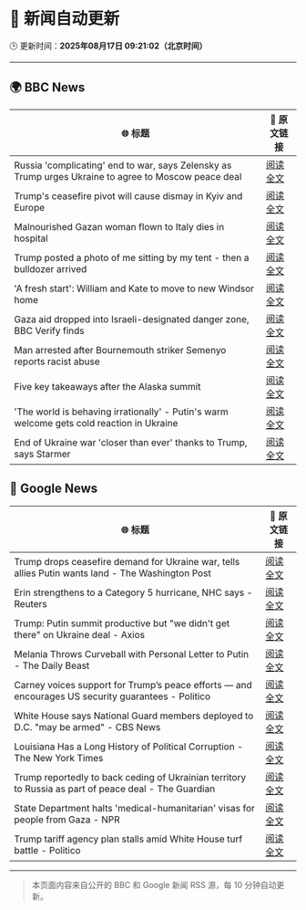 # 🧠 新闻自动更新

🕒 更新时间：**2025年08月17日 09:21:02（北京时间）**

---

## 🌍 BBC News

| 🌐 标题 | 🔗 原文链接 |
|--------|-------------|
| Russia 'complicating' end to war, says Zelensky as Trump urges Ukraine to agree to Moscow peace deal | [阅读全文](https://www.bbc.com/news/articles/c04rv2p3936o?at_medium=RSS&at_campaign=rss) |
| Trump's ceasefire pivot will cause dismay in Kyiv and Europe | [阅读全文](https://www.bbc.com/news/articles/clyvd2jpy1no?at_medium=RSS&at_campaign=rss) |
| Malnourished Gazan woman flown to Italy dies in hospital | [阅读全文](https://www.bbc.com/news/articles/ce87n455dvxo?at_medium=RSS&at_campaign=rss) |
| Trump posted a photo of me sitting by my tent - then a bulldozer arrived | [阅读全文](https://www.bbc.com/news/articles/cx2x39d2jxvo?at_medium=RSS&at_campaign=rss) |
| 'A fresh start': William and Kate to move to new Windsor home | [阅读全文](https://www.bbc.com/news/articles/cpwyk1v0p8yo?at_medium=RSS&at_campaign=rss) |
| Gaza aid dropped into Israeli-designated danger zone, BBC Verify finds | [阅读全文](https://www.bbc.com/news/videos/cn851l607djo?at_medium=RSS&at_campaign=rss) |
| Man arrested after Bournemouth striker Semenyo reports racist abuse | [阅读全文](https://www.bbc.com/news/articles/cm218l7jm5xo?at_medium=RSS&at_campaign=rss) |
| Five key takeaways after the Alaska summit | [阅读全文](https://www.bbc.com/news/articles/c4gj9er0x0zo?at_medium=RSS&at_campaign=rss) |
| 'The world is behaving irrationally' - Putin's warm welcome gets cold reaction in Ukraine | [阅读全文](https://www.bbc.com/news/articles/ckg4mj4011lo?at_medium=RSS&at_campaign=rss) |
| End of Ukraine war 'closer than ever' thanks to Trump, says Starmer | [阅读全文](https://www.bbc.com/news/articles/c78mve9209ro?at_medium=RSS&at_campaign=rss) |

## 📰 Google News

| 🌐 标题 | 🔗 原文链接 |
|--------|-------------|
| Trump drops ceasefire demand for Ukraine war, tells allies Putin wants land - The Washington Post | [阅读全文](https://news.google.com/rss/articles/CBMikwFBVV95cUxNR2pjR0Q2QTNNMGNFX056N2VZYlBGTXZSNFNiSGo5THQtWkpsVThwMXpienhKRVVpVkZORW5YeXRzcnIzdFd3SWFBa3RRUWVCal9hVkszSTgzTzFlM2g2bHdaeDFwYjdPb3REcXg5TVU1bW9vT1dNd3VRU1lWcEVZamhjcnFRZ1I1UFpJZTNqbjFfUTA?oc=5) |
| Erin strengthens to a Category 5 hurricane, NHC says - Reuters | [阅读全文](https://news.google.com/rss/articles/CBMipgFBVV95cUxPd1dFWjU1dmprNUxUMVJyQ0o2Z3dseFdma20tWVBYS1JKUUFQZHREcHRjTlRGMlJ4NE5UTEl3UXJsZlZNbDl4aTQwbXhfejVMdC1uYlRuYW4xRWgxZ01PM1c0azVPWW5ETnpjZU5oMlBQRXp2QmZZREFkZEdBY0JuZ1lnSnZSWm85ZEZ5SnYzWXNqMUFvU1NaOXh1b0NxOTdFMkpuelNB?oc=5) |
| Trump: Putin summit productive but "we didn't get there" on Ukraine deal - Axios | [阅读全文](https://news.google.com/rss/articles/CBMid0FVX3lxTFB0cXYwRk5TMmY5VEVCdnhRNTBwYlRJRzQ5NDh3NEF4U19uTm5iSFlfUHRNUlozb0VXb3l2bXFBa0RveVcway1LSTVjQUNqZGNMak5xTk1jckFQQlMtTjdpd2hqcW9JM2k2aEEwUHJKRG5Gejhoa0c4?oc=5) |
| Melania Throws Curveball with Personal Letter to Putin - The Daily Beast | [阅读全文](https://news.google.com/rss/articles/CBMiogFBVV95cUxOOVJuQlVxc2VicWxEOEc2c0pkSV9xLTUycW1TZDJuOHhwUG1Dck03V1F1NWo2OEhkeUlBLW1SX3hhQUl4LWxKX3F3b21NMTJINTBERndFcHhtS3pFU0hUaTc5dGhmVGE5Wnp6YWN1RDg1R29ya0JsS3B6cEV1eFhtRUZVTW1fakxaVjV2VFBMc3pMOGdZRF9qSlpSMjc4TXd3SlE?oc=5) |
| Carney voices support for Trump’s peace efforts — and encourages US security guarantees - Politico | [阅读全文](https://news.google.com/rss/articles/CBMiiAFBVV95cUxNUm5RbHZXVURjaS11anZqUWN4cERkS2xib0ZScldxQktlTU1mWGtuQ25nVHNSVVRnbTNNRnlmVFF6V014b1dLVHhrOGduOUV3bnJadDNYRFljdkdacW15SENHelN2V1JYSEdNdEVWZ0lYY3pBZGxxWlR2a1ZKc3JDYlM2TDl5OW9p?oc=5) |
| White House says National Guard members deployed to D.C. "may be armed" - CBS News | [阅读全文](https://news.google.com/rss/articles/CBMinwFBVV95cUxOQ0hGZHAxbGYyby1nd1Z1WjZVZWNWZ0U2cHo1bEZPTnlYUzA0VU5tbkc5bUpTUXluR2Jxd1NkUy1jNE5ZTFZPZUR6bzEwUkp0RG92QktDRzd4MTNSN09RaVJpS3g2d3RBaF9FVFhuWkN5SHVvWUMzU1ZWZC1kTkZIVVgwZUhvR3RsN3Eyc1dXUThpVkFldTZTeVpRNG1BZjDSAaQBQVVfeXFMTkp5Tk8xbXJfWWN3Tk9kYmlXN1Z0eGJ0TDRhbXJYcUpxUm0xd2VXVmZzRGhwdXhuQnFtYm1mLTBoZThJU2NGTGhwOHAzaGFYUlFCeC1GSW0tY0ZuVFVNS19JWWNBQ1BXRjh3ZDJ1QURjSlFRYkctVmxZbjl0YWpwQ1dKb3hGV256SnB4WmhPelVvb0lTRk1fSGlWbHZvY3FJUDNoNmY?oc=5) |
| Louisiana Has a Long History of Political Corruption - The New York Times | [阅读全文](https://news.google.com/rss/articles/CBMiiAFBVV95cUxOOXVVZnVIMC1JMVB3SVphbVNqRkRPQTVqX0pfQ01nZkM3OWNEQkg2UHNxVTlrYWZCTTRUVTlrczR2NmR1VHp3R0xwS1FqME9XX05EQk1UakFTbTJ0QnNoUUZENUIyMHU2TnEtSDdNXzdrMWRUV2ctZEVaNFVUNWVNV05HNVh5dGRv?oc=5) |
| Trump reportedly to back ceding of Ukrainian territory to Russia as part of peace deal - The Guardian | [阅读全文](https://news.google.com/rss/articles/CBMikAFBVV95cUxQOGlWQzE3OW00akg5SGVPYWZMYUJrQkd6SkhQSncyYV9MakZmM3QzN3YybkVLQmFuNnRFOUVUampDay1KVkZ5N3NxRDF6ZkQtcUNNbndyejRqbUZWLXJma1FERXEtUTRRVzRpWDNwOE9QajBnaHNvOU1ON3FGLVVaZS1xZ0dpb0U4OVZLbGhGMno?oc=5) |
| State Department halts 'medical-humanitarian' visas for people from Gaza - NPR | [阅读全文](https://news.google.com/rss/articles/CBMihAFBVV95cUxQNFhiNFB2SkxNUmNBTDhDM2lKZEJuVFpfSi1JQUx3cHI4X0phbF9GckU1RllrQzN2YkNLRHJGclZtZVcxb3ZOYWVhblViMUZuNzg0OVlOZ3c4TGVWRFdwVWdIUFozdTRPSVF3RU5lTXlZSG9lX3NCTW01Ukh0dlNyM3BzZks?oc=5) |
| Trump tariff agency plan stalls amid White House turf battle - Politico | [阅读全文](https://news.google.com/rss/articles/CBMimwFBVV95cUxOaVAxQWVJVWhxaU5SRkxXOU0wQnpmbWxvTWhVY0tiYVRZcDJHQ29MS3FnaDA0ODhhQUs4MnZQWXZoSE1wclNTNWcwdTBrUzFSQUxHRko0SWU5ZklzSTNVVXRsdHNpRU5pUWpXcnJDNkVvSTUxV3NINTZna3JmM3gtQk9sejliSGtEQlNEOWxlTVV1d25mVmFPTFdVTQ?oc=5) |

---
> 本页面内容来自公开的 BBC 和 Google 新闻 RSS 源，每 10 分钟自动更新。